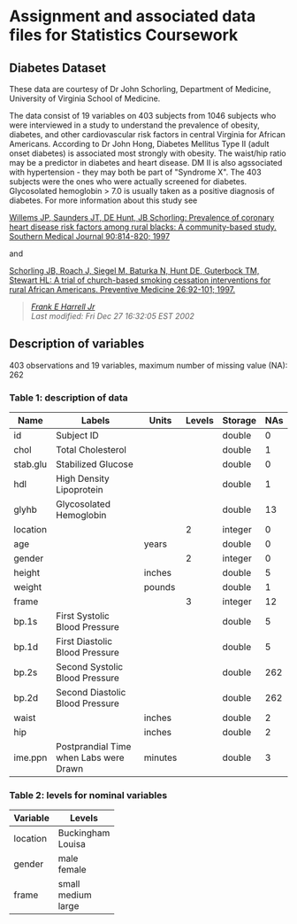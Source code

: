 # Assignment and associated data files for Statistics Coursework

## Diabetes Dataset

These data are courtesy of Dr John Schorling, Department of Medicine, University of
Virginia School of Medicine.
  
The data consist of 19 variables on 403 subjects from 1046 subjects who were interviewed
in a study to understand the prevalence of obesity, diabetes, and other cardiovascular risk
factors in central Virginia for African Americans. According to Dr John Hong, Diabetes
Mellitus Type II (adult onset diabetes) is associated most strongly with obesity. The
waist/hip ratio may be a predictor in diabetes and heart disease. DM II is also agssociated
with hypertension - they may both be part of "Syndrome X". The 403 subjects were the
ones who were actually screened for diabetes. Glycosolated hemoglobin > 7.0 is usually
taken as a positive diagnosis of diabetes. For more information about this study see

[Willems JP, Saunders JT, DE Hunt, JB Schorling: Prevalence of coronary heart disease
risk factors among rural blacks: A community-based study. Southern Medical Journal
90:814-820; 1997](https://pubmed.ncbi.nlm.nih.gov/9258308/)

and

[Schorling JB, Roach J, Siegel M, Baturka N, Hunt DE, Guterbock TM, Stewart HL: A
trial of church-based smoking cessation interventions for rural African Americans.
Preventive Medicine 26:92-101; 1997.](https://pubmed.ncbi.nlm.nih.gov/9010903/)

> *[Frank E Harrell Jr](mailto:fharrell@virginia.edu)<br>
> Last modified: Fri Dec 27 16:32:05 EST 2002*


## Description of variables

403 observations and 19 variables, maximum number of missing value (NA): 262

### Table 1: description of data

Name | Labels | Units | Levels | Storage | NAs
-----|--------|-------|--------|---------|-----
id | Subject ID | | | double | 0
chol | Total Cholesterol | | | double | 1
stab.glu | Stabilized Glucose | | |  double | 0
hdl | High Density Lipoprotein | | | double | 1
glyhb | Glycosolated Hemoglobin | | | double | 13
location | | | 2 | integer | 0
age | | years | | double | 0
gender | | | 2 | integer | 0
height | | inches | | double | 5
weight | | pounds | | double | 1
frame | | | 3 | integer | 12
bp.1s | First Systolic Blood Pressure | | | double | 5
bp.1d | First Diastolic Blood Pressure | | | double | 5
bp.2s | Second Systolic Blood Pressure | | | double | 262
bp.2d | Second Diastolic Blood Pressure | | | double | 262
waist | | inches | | double | 2
hip | | inches | | double | 2
ime.ppn | Postprandial Time when Labs were Drawn | minutes | | double | 3

### Table 2: levels for nominal variables

Variable | Levels
---------|--------
location | Buckingham<br>Louisa
gender | male<br>female
frame | small<br>medium<br>large

